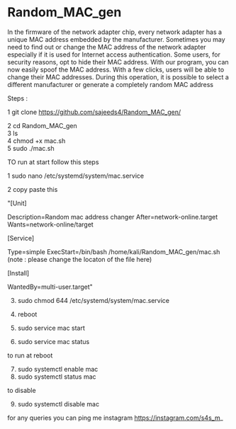 # Random_MAC_gen
In the firmware of the network adapter chip, every network adapter has a unique MAC address embedded by the manufacturer. Sometimes you may need to find out or change the MAC address of the network adapter especially if it is used for Internet access authentication. Some users, for security reasons, opt to hide their MAC address.  With our program, you can now easily spoof the MAC address. With a few clicks, users will be able to change their MAC addresses. During this operation, it is possible to select a different manufacturer or generate a completely random MAC address

Steps :                                                 
                                                        
1 git clone https://github.com/sajeeds4/Random_MAC_gen/

2 cd Random_MAC_gen                                     
3 ls                                                    
4 chmod +x mac.sh                                       
5 sudo ./mac.sh                                         

TO run at start follow this steps

1 sudo nano /etc/systemd/system/mac.service

2 copy paste this 

"[Unit]

Description=Random mac address changer
After=network-online.target
Wants=network-online/target

[Service]

Type=simple
ExecStart=/bin/bash /home/kali/Random_MAC_gen/mac.sh (note : please change the locaton of the file here)

[Install]

WantedBy=multi-user.target"

3. sudo chmod 644 /etc/systemd/system/mac.service
4. reboot

5. sudo service mac start
6. sudo service mac status
 
 to run at reboot

7. sudo systemctl enable mac
8. sudo systemctl status mac

to disable 

9. sudo systemctl disable mac

for any queries you can ping me instagram
https://instagram.com/s4s_m_
